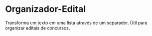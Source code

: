 # Organizador-Edital
Transforma um texto em uma lista através de um separador. Útil para organizar editais de concursos.
